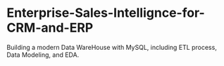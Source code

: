 # Enterprise-Sales-Intellignce-for-CRM-and-ERP
Building a modern Data WareHouse with MySQL, including ETL process, Data Modeling, and EDA.
